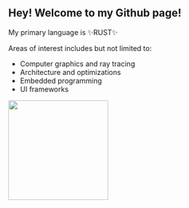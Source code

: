 ## Hey! Welcome to my Github page!
My primary language is ✨RUST✨

Areas of interest includes but not limited to:
- Computer graphics and ray tracing
- Architecture and optimizations
- Embedded programming
- UI frameworks
<img src="https://github-readme-stats.vercel.app/api/top-langs/?username=skibon02&layout=compact&theme=github_dark&border_color=2e343b&title_color=0366d6&langs_count=8" height="200em">

